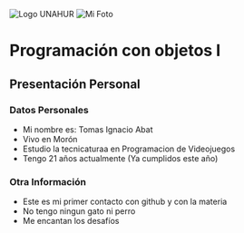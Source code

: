 ![Logo UNAHUR](./UNAHUR.png)
![Mi Foto](./MiFoto.jpg)
# Programación con objetos I
## Presentación Personal

### Datos Personales
- Mi nombre es: Tomas Ignacio Abat
- Vivo en Morón
- Estudio la tecnicaturaa en Programacion de Videojuegos
- Tengo 21 años actualmente (Ya cumplidos este año)


### Otra Información
- Este es mi primer contacto con github y con la materia
- No tengo ningun gato ni perro
- Me encantan los desafíos
